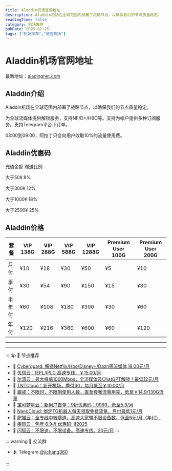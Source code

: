 ```yaml
---
title: Aladdin机场官网地址
description: Aladdin机场在全球范围内部署了战略节点，以确保我们的节点质量稳定。
readingTime: false
category: 机场推荐
pubDate: 2025-02-25
tags: ["机场推荐","便宜机场"]
---
```


# Aladdin机场官网地址

最新地址：[aladingnet.com](https://a.suola.link/youxinyun)

## Aladdin介绍

Aladdin机场在全球范围内部署了战略节点，以确保我们的节点质量稳定。

为全球流媒体提供解锁服务，支持NF/D+/HBO等。支持为帐户提供多种订阅服务。支持Telegram平台下订单。

03:00到09:00，阿拉丁只会向用户收取10%的流量使用费。

## Aladdin优惠码

充值金额	赠送比例

大于50¥	8%

大于300¥	12%

大于1000¥	18%

大于2500¥	25%

## Aladdin价格

|套餐|VIP 138G|VIP 288G|VIP 588G|VIP 1288G|Premium User 100G|Premium User 200G|
|----|----|----|----|----|----|----|
|月付|¥10|¥18|¥30|¥50|¥5|¥10|
|季付|¥30|¥54|¥90|¥150|¥15|¥30|
|半年付|¥60|¥108|¥180|¥300|¥30|¥60|
|年付|¥120|¥216|¥360|¥600|¥60|¥120|


---------
---------

::: tip 🎉 节点推荐
- 🚀 [Cyberguard: 解锁Netflix/Hbo/Disney+/Dazn等流媒体,18.00元/月](https://www.cyberguard.best/#/register?code=XsreC0T5)<br>
- 🚀 [优信云：IEPL/IPLC 高速专线，￥15.00/月](https://www.优信云.com/#/register?code=JRtE5uIV)<br>
- 🚀 [尔湾云：最大峰值1000Mbps，全流媒体及ChatGPT解锁！最低12元/月](https://erwan6.net/auth/register?code=BoObCd)<br>
- 🚀 [TNTCloud：新开机场，季付30，每月低至￥10.00/月](https://haibing822.tntvipaff.cc/#/register?code=GtjJVgml)<br>
- 🚀 [魔戒：不限时，不限制使用人数，直至套餐流量用完，低至￥14.9/130G流量](https://mojie.app/#/register?code=sSdtPtLo)<br>
- 🚀 [宝可梦星云：新用户首单：9折优惠码：9999，低至5.9/月 ](https://a.suola.link/pokemon)<br>
- 🚀 [NanoCloud: 绑定TG机器人每天领取免费流量，月付最低1元/月](https://edu.uodoo.bid/auth/register?code=JMiOQDHf)<br>
- 🚀 [肥猫云：全专线中转隧道，高速大宽带不限设备数，低至6元/月（年付）](https://fchb1188.fcvipaff.cc/register?aff=X1vZd2wf)<br>
- 🚀 [疾风云：包年 6.9折 优惠码: jf2025](https://homes.tr25.cn?code=ReCm)<br>
- 🚀 [闪狐云：不限速，不限设备。高速专线。20元/月](https://inv02.ffaff.cc/register?aff=WQApz2pv)
:::

::: warning  💬 交流群

- 🫂 Telegram:[@jichang360](https://t.me/jichang360)

:::
